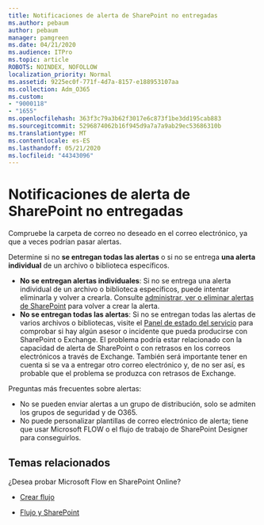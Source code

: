 ```yaml
---
title: Notificaciones de alerta de SharePoint no entregadas
ms.author: pebaum
author: pebaum
manager: pamgreen
ms.date: 04/21/2020
ms.audience: ITPro
ms.topic: article
ROBOTS: NOINDEX, NOFOLLOW
localization_priority: Normal
ms.assetid: 9225ec0f-771f-4d7a-8157-e188953107aa
ms.collection: Adm_O365
ms.custom:
- "9000118"
- "1655"
ms.openlocfilehash: 363f3c79a3b62f3017e6c873f1be3dd195cab883
ms.sourcegitcommit: 5296874062b16f945d9a7a7a9ab29ec53686310b
ms.translationtype: MT
ms.contentlocale: es-ES
ms.lasthandoff: 05/21/2020
ms.locfileid: "44343096"
---
```

# <a name="sharepoint-alert-notifications-not-delivered"></a>Notificaciones de alerta de SharePoint no entregadas

Compruebe la carpeta de correo no deseado en el correo electrónico, ya que a veces podrían pasar alertas.

Determine si no **se entregan todas las alertas** o si no se entrega **una alerta individual** de un archivo o biblioteca específicos.

- **No se entregan alertas individuales**: Si no se entrega una alerta individual de un archivo o biblioteca específicos, puede intentar eliminarla y volver a crearla. Consulte [administrar, ver o eliminar alertas de SharePoint](https://support.office.com/article/manage-view-or-delete-sharepoint-alerts-99dfb19c-9a90-4a8c-aba1-aa8c8afb0de2) para volver a crear la alerta.
- **No se entregan todas las alertas**: Si no se entregan todas las alertas de varios archivos o bibliotecas, visite el [Panel de estado del servicio](https://admin.microsoft.com/AdminPortal/Home#/servicehealth) para comprobar si hay algún asesor o incidente que pueda producirse con SharePoint o Exchange. El problema podría estar relacionado con la capacidad de alerta de SharePoint o con retrasos en los correos electrónicos a través de Exchange. También será importante tener en cuenta si se va a entregar otro correo electrónico y, de no ser así, es probable que el problema se produzca con retrasos de Exchange.

Preguntas más frecuentes sobre alertas:

- No se pueden enviar alertas a un grupo de distribución, solo se admiten los grupos de seguridad y de O365.
- No puede personalizar plantillas de correo electrónico de alerta; tiene que usar Microsoft FLOW o el flujo de trabajo de SharePoint Designer para conseguirlos.

## <a name="related-topics"></a>Temas relacionados

¿Desea probar Microsoft Flow en SharePoint Online?

- [Crear flujo](https://support.office.com/article/a9c3e03b-0654-46af-a254-20252e580d01)

- [Flujo y SharePoint](https://flow.microsoft.com//blog/sharepoint-and-flow/)
